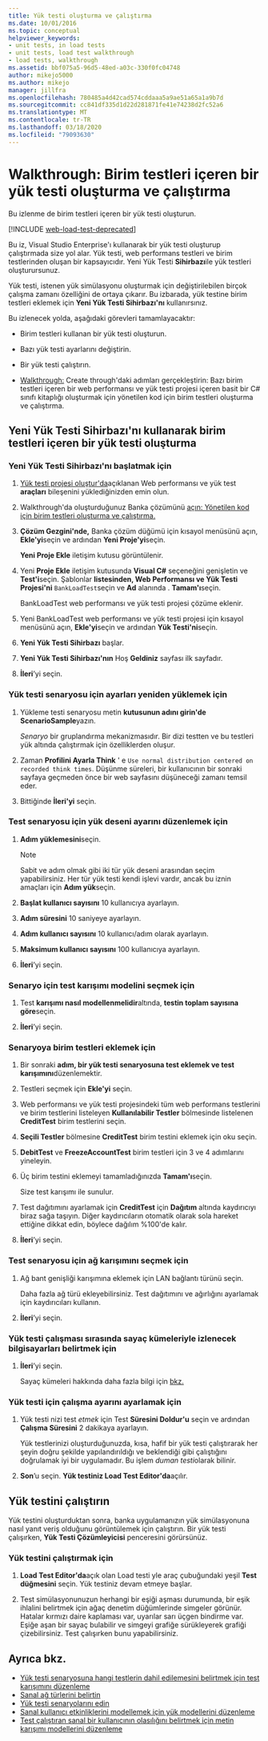 ```yaml
---
title: Yük testi oluşturma ve çalıştırma
ms.date: 10/01/2016
ms.topic: conceptual
helpviewer_keywords:
- unit tests, in load tests
- unit tests, load test walkthrough
- load tests, walkthrough
ms.assetid: bbf075a5-96d5-48ed-a03c-330f0fc04748
author: mikejo5000
ms.author: mikejo
manager: jillfra
ms.openlocfilehash: 780485a4d42cad574cddaaa5a9ae51a65a1a9b7d
ms.sourcegitcommit: cc841df335d1d22d281871fe41e74238d2fc52a6
ms.translationtype: MT
ms.contentlocale: tr-TR
ms.lasthandoff: 03/18/2020
ms.locfileid: "79093630"
---
```

# <a name="walkthrough-create-and-run-a-load-test-that-contains-unit-tests"></a>Walkthrough: Birim testleri içeren bir yük testi oluşturma ve çalıştırma

Bu izlenme de birim testleri içeren bir yük testi oluşturun.

[!INCLUDE [web-load-test-deprecated](includes/web-load-test-deprecated.md)]

Bu iz, Visual Studio Enterprise'ı kullanarak bir yük testi oluşturup çalıştırmada size yol alar. Yük testi, web performans testleri ve birim testlerinden oluşan bir kapsayıcıdır. Yeni Yük Testi **Sihirbazı**ile yük testleri oluşturursunuz.

Yük testi, istenen yük simülasyonu oluşturmak için değiştirilebilen birçok çalışma zamanı özelliğini de ortaya çıkarır. Bu izbarada, yük testine birim testleri eklemek için **Yeni Yük Testi Sihirbazı'nı** kullanırsınız.

Bu izlenecek yolda, aşağıdaki görevleri tamamlayacaktır:

- Birim testleri kullanan bir yük testi oluşturun.

- Bazı yük testi ayarlarını değiştirin.

- Bir yük testi çalıştırın.

- [Walkthrough:](../test/walkthrough-creating-and-running-unit-tests-for-managed-code.md) Create through'daki adımları gerçekleştirin: Bazı birim testleri içeren bir web performansı ve yük testi projesi içeren basit bir C# sınıfı kitaplığı oluşturmak için yönetilen kod için birim testleri oluşturma ve çalıştırma.

## <a name="create-a-load-test-containing-unit-tests-using-the-new-load-test-wizard"></a>Yeni Yük Testi Sihirbazı'nı kullanarak birim testleri içeren bir yük testi oluşturma

### <a name="to-start-the-new-load-test-wizard"></a>Yeni Yük Testi Sihirbazı'nı başlatmak için

1. [Yük testi projesi oluştur'da](../test/quickstart-create-a-load-test-project.md)açıklanan Web performansı ve yük test **araçları** bileşenini yüklediğinizden emin olun.

1. Walkthrough'da oluşturduğunuz Banka çözümünü [açın: Yönetilen kod için birim testleri oluşturma ve çalıştırma.](../test/walkthrough-creating-and-running-unit-tests-for-managed-code.md)

1. **Çözüm Gezgini'nde,** Banka çözüm düğümü için kısayol menüsünü açın, **Ekle'yi**seçin ve ardından **Yeni Proje'yi**seçin.

     **Yeni Proje Ekle** iletişim kutusu görüntülenir.

1. Yeni **Proje Ekle** iletişim kutusunda **Visual C#** seçeneğini genişletin ve **Test'i**seçin. Şablonlar **listesinden, Web Performansı ve Yük Testi Projesi'ni** `BankLoadTest`seçin ve **Ad** alanında . **Tamam'ı**seçin.

     BankLoadTest web performansı ve yük testi projesi çözüme eklenir.

1. Yeni BankLoadTest web performansı ve yük testi projesi için kısayol menüsünü açın, **Ekle'yi**seçin ve ardından **Yük Testi'ni**seçin.

1. **Yeni Yük Testi Sihirbazı** başlar.

1. **Yeni Yük Testi Sihirbazı'nın** Hoş **Geldiniz** sayfası ilk sayfadır.

1. **İleri**’yi seçin.

### <a name="to-edit-settings-for-load-test-scenario"></a>Yük testi senaryosu için ayarları yeniden yüklemek için

1. Yükleme testi senaryosu metin **kutusunun adını girin'de** **ScenarioSample**yazın.

     *Senaryo* bir gruplandırma mekanizmasıdır. Bir dizi testten ve bu testleri yük altında çalıştırmak için özelliklerden oluşur.

2. Zaman **Profilini Ayarla Think** ' e `Use normal distribution centered on recorded think times`. Düşünme süreleri, bir kullanıcının bir sonraki sayfaya geçmeden önce bir web sayfasını düşüneceği zamanı temsil eder.

1. Bittiğinde **İleri'yi** seçin.

### <a name="to-edit-load-pattern-setting-for-test-scenario"></a>Test senaryosu için yük deseni ayarını düzenlemek için

1. **Adım yüklemesini**seçin.

    > [!NOTE]
    > Sabit ve adım olmak gibi iki tür yük deseni arasından seçim yapabilirsiniz. Her tür yük testi kendi işlevi vardır, ancak bu iznin amaçları için **Adım yük**seçin.

2. **Başlat kullanıcı sayısını** 10 kullanıcıya ayarlayın.

3. **Adım süresini** 10 saniyeye ayarlayın.

4. **Adım kullanıcı sayısını** 10 kullanıcı/adım olarak ayarlayın.

5. **Maksimum kullanıcı sayısını** 100 kullanıcıya ayarlayın.

6. **İleri**’yi seçin.

### <a name="to-select-test-mix-model-for-the-scenario"></a>Senaryo için test karışımı modelini seçmek için

1. Test **karışımı nasıl modellenmelidir**altında, **testin toplam sayısına göre**seçin.

2. **İleri**’yi seçin.

### <a name="to-add-unit-tests-to-the-scenario"></a>Senaryoya birim testleri eklemek için

1. Bir sonraki **adım, bir yük testi senaryosuna test eklemek ve test karışımını**düzenlemektir.

2. Testleri seçmek için **Ekle'yi** seçin.

3. Web performansı ve yük testi projesindeki tüm web performans testlerini ve birim testlerini listeleyen **Kullanılabilir Testler** bölmesinde listelenen **CreditTest** birim testlerini seçin.

4. **Seçili Testler** bölmesine **CreditTest** birim testini eklemek için oku seçin.

5. **DebitTest** ve **FreezeAccountTest** birim testleri için 3 ve 4 adımlarını yineleyin.

6. Üç birim testini eklemeyi tamamladığınızda **Tamam'ı**seçin.

     Size test karışımı ile sunulur.

7. Test dağıtımını ayarlamak için **CreditTest** için **Dağıtım** altında kaydırıcıyı biraz sağa taşıyın. Diğer kaydırıcıların otomatik olarak sola hareket ettiğine dikkat edin, böylece dağılım %100'de kalır.

8. **İleri**’yi seçin.

### <a name="to-select-network-mix-for-test-scenario"></a>Test senaryosu için ağ karışımını seçmek için

1. Ağ bant genişliği karışımına eklemek için LAN bağlantı türünü seçin.

     Daha fazla ağ türü ekleyebilirsiniz. Test dağıtımını ve ağırlığını ayarlamak için kaydırıcıları kullanın.

2. **İleri**’yi seçin.

### <a name="to-specify-computers-to-monitor-with-counter-sets-during-load-test-run"></a>Yük testi çalışması sırasında sayaç kümeleriyle izlenecek bilgisayarları belirtmek için

1. **İleri**’yi seçin.

     Sayaç kümeleri hakkında daha fazla bilgi için [bkz.](../test/specify-counter-sets-and-threshold-rules-for-load-testing.md)

### <a name="to-edit-run-setting-for-load-test"></a>Yük testi için çalışma ayarını ayarlamak için

1. Yük testi nizi test *etmek* için Test **Süresini Doldur'u** seçin ve ardından **Çalışma Süresini** 2 dakikaya ayarlayın.

     Yük testlerinizi oluşturduğunuzda, kısa, hafif bir yük testi çalıştırarak her şeyin doğru şekilde yapılandırıldığı ve beklendiği gibi çalıştığını doğrulamak iyi bir uygulamadır. Bu işlem *duman testi*olarak bilinir.

2. **Son**’u seçin. **Yük testiniz Load Test Editor'da**açılır.

## <a name="run-the-load-test"></a>Yük testini çalıştırın
 Yük testini oluşturduktan sonra, banka uygulamanızın yük simülasyonuna nasıl yanıt veriş olduğunu görüntülemek için çalıştırın. Bir yük testi çalışırken, **Yük Testi Çözümleyicisi** penceresini görürsünüz.

### <a name="to-run-the-load-test"></a>Yük testini çalıştırmak için

1. **Load Test Editor'da**açık olan Load testi yle araç çubuğundaki yeşil **Test düğmesini** seçin. Yük testiniz devam etmeye başlar.

2. Test simülasyonunuzun herhangi bir eşiği aşması durumunda, bir eşik ihlalini belirtmek için ağaç denetim düğümlerinde simgeler görünür. Hatalar kırmızı daire kaplaması var, uyarılar sarı üçgen bindirme var. Eşiğe aşan bir sayaç bulabilir ve simgeyi grafiğe sürükleyerek grafiği çizebilirsiniz. Test çalışırken bunu yapabilirsiniz.

## <a name="see-also"></a>Ayrıca bkz.

- [Yük testi senaryosuna hangi testlerin dahil edilemesini belirtmek için test karışımını düzenleme](../test/edit-the-test-mix-to-specify-which-web-browsers-types-in-a-load-test-scenario.md)
- [Sanal ağ türlerini belirtin](../test/specify-virtual-network-types-in-a-load-test-scenario.md)
- [Yük testi senaryolarını edin](../test/edit-load-test-scenarios.md)
- [Sanal kullanıcı etkinliklerini modellemek için yük modellerini düzenleme](../test/edit-load-patterns-to-model-virtual-user-activities.md)
- [Test çalıştıran sanal bir kullanıcının olasılığını belirtmek için metin karışımı modellerini düzenleme](../test/edit-test-mix-models-to-specify-the-probability-of-a-virtual-user-running-a-test.md)
